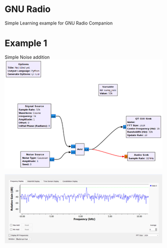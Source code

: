 # GNU Radio
Simple Learning example for GNU Radio Companion

# Example 1 
Simple Noise addition
<br /> 
![alt text](https://github.com/tahenan/GNU-Radio-/blob/main/photos/example1.png)
<br />

 ![alt text](https://github.com/tahenan/GNU-Radio-/blob/main/photos/result1.png)

<br />


<br />


